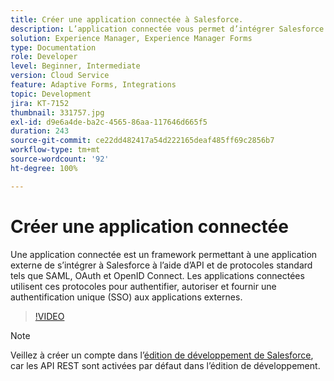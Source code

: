 ```yaml
---
title: Créer une application connectée à Salesforce.
description: L’application connectée vous permet d’intégrer Salesforce à des applications tierces, comme par exemple AEM Forms avec Salesforce.
solution: Experience Manager, Experience Manager Forms
type: Documentation
role: Developer
level: Beginner, Intermediate
version: Cloud Service
feature: Adaptive Forms, Integrations
topic: Development
jira: KT-7152
thumbnail: 331757.jpg
exl-id: d9e6a4de-ba2c-4565-86aa-117646d665f5
duration: 243
source-git-commit: ce22dd482417a54d222165deaf485ff69c2856b7
workflow-type: tm+mt
source-wordcount: '92'
ht-degree: 100%

---
```


# Créer une application connectée

Une application connectée est un framework permettant à une application externe de s’intégrer à Salesforce à l’aide d’API et de protocoles standard tels que SAML, OAuth et OpenID Connect. Les applications connectées utilisent ces protocoles pour authentifier, autoriser et fournir une authentification unique (SSO) aux applications externes.
<!--- 331757 was the old video -->

>[!VIDEO](https://video.tv.adobe.com/v/3447257?quality=12&learn=on)

>[!NOTE]
>Veillez à créer un compte dans l’[édition de développement de Salesforce](https://developer.salesforce.com/signup), car les API REST sont activées par défaut dans l’édition de développement.
